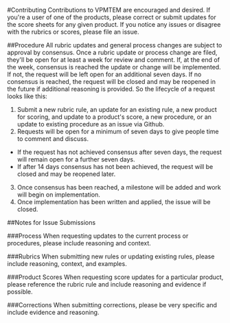 #Contributing
Contributions to VPMTEM are encouraged and desired. If you're a user of one of the products, please correct or submit updates for the score sheets for any given product. If you notice any issues or disagree with the rubrics or scores, please file an issue. 

##Procedure
All rubric updates and general process changes are subject to approval by consensus.
Once a rubric update or process change are filed, they'll be open for at least a week for review and comment. If, at the end of the week, consensus is reached the update or change will be implemented. If not, the request will be left open for an additional seven days. If no consensus is reached, the request will be closed and may be reopened in the future if additional reasoning is provided. So the lifecycle of a request looks like this:
1. Submit a new rubric rule, an update for an existing rule, a new product for scoring, and update to a product's score, a new procedure, or an update to existing procedure as an issue via Github.
2. Requests will be open for a minimum of seven days to give people time to comment and discuss.
  * If the request has not achieved consensus after seven days, the request will remain open for a further seven days.
  * If after 14 days consensus has not been achieved, the request will be closed and may be reopened later.
3. Once consensus has been reached, a milestone will be added and work will begin on implementation.
4. Once implementation has been written and applied, the issue will be closed.

##Notes for Issue Submissions

###Process
When requesting updates to the current process or procedures, please include reasoning and context.

###Rubrics
When submitting new rules or updating existing rules, please include reasoning, context, and examples.

###Product Scores
When requesting score updates for a particular product, please reference the rubric rule and include reasoning and evidence if possible.

###Corrections
When submitting corrections, please be very specific and include evidence and reasoning.
